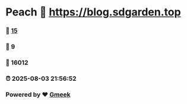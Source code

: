 # Peach :link: https://blog.sdgarden.top 
### :page_facing_up: [15](https://blog.sdgarden.top/tag.html) 
### :speech_balloon: 9 
### :hibiscus: 16012 
### :alarm_clock: 2025-08-03 21:56:52 
### Powered by :heart: [Gmeek](https://github.com/Meekdai/Gmeek)
